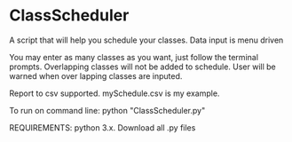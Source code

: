 # ClassScheduler
A script that will help you schedule your classes. Data input is menu driven 

You may enter as many classes as you want, just follow the terminal prompts. Overlapping classes will not be added to schedule.
User will be warned when over lapping classes are inputed.  

Report to csv supported. mySchedule.csv is my example.  

To run on command line: python "ClassScheduler.py"

REQUIREMENTS:
python 3.x. Download all .py files




